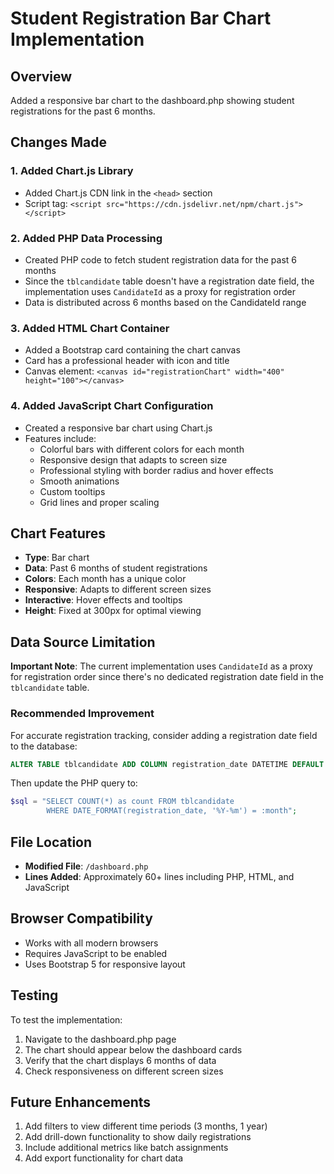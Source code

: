 # Student Registration Bar Chart Implementation

## Overview
Added a responsive bar chart to the dashboard.php showing student registrations for the past 6 months.

## Changes Made

### 1. Added Chart.js Library
- Added Chart.js CDN link in the `<head>` section
- Script tag: `<script src="https://cdn.jsdelivr.net/npm/chart.js"></script>`

### 2. Added PHP Data Processing
- Created PHP code to fetch student registration data for the past 6 months
- Since the `tblcandidate` table doesn't have a registration date field, the implementation uses `CandidateId` as a proxy for registration order
- Data is distributed across 6 months based on the CandidateId range

### 3. Added HTML Chart Container
- Added a Bootstrap card containing the chart canvas
- Card has a professional header with icon and title
- Canvas element: `<canvas id="registrationChart" width="400" height="100"></canvas>`

### 4. Added JavaScript Chart Configuration
- Created a responsive bar chart using Chart.js
- Features include:
  - Colorful bars with different colors for each month
  - Responsive design that adapts to screen size
  - Professional styling with border radius and hover effects
  - Smooth animations
  - Custom tooltips
  - Grid lines and proper scaling

## Chart Features
- **Type**: Bar chart
- **Data**: Past 6 months of student registrations
- **Colors**: Each month has a unique color
- **Responsive**: Adapts to different screen sizes
- **Interactive**: Hover effects and tooltips
- **Height**: Fixed at 300px for optimal viewing

## Data Source Limitation
**Important Note**: The current implementation uses `CandidateId` as a proxy for registration order since there's no dedicated registration date field in the `tblcandidate` table.

### Recommended Improvement
For accurate registration tracking, consider adding a registration date field to the database:

```sql
ALTER TABLE tblcandidate ADD COLUMN registration_date DATETIME DEFAULT CURRENT_TIMESTAMP;
```

Then update the PHP query to:
```php
$sql = "SELECT COUNT(*) as count FROM tblcandidate 
        WHERE DATE_FORMAT(registration_date, '%Y-%m') = :month";
```

## File Location
- **Modified File**: `/dashboard.php`
- **Lines Added**: Approximately 60+ lines including PHP, HTML, and JavaScript

## Browser Compatibility
- Works with all modern browsers
- Requires JavaScript to be enabled
- Uses Bootstrap 5 for responsive layout

## Testing
To test the implementation:
1. Navigate to the dashboard.php page
2. The chart should appear below the dashboard cards
3. Verify that the chart displays 6 months of data
4. Check responsiveness on different screen sizes

## Future Enhancements
1. Add filters to view different time periods (3 months, 1 year)
2. Add drill-down functionality to show daily registrations
3. Include additional metrics like batch assignments
4. Add export functionality for chart data
